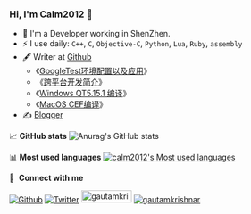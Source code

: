 
### Hi, I'm Calm2012 👋

- 🍻 I'm a Developer working in ShenZhen.
- ⚡ I use daily: `C++`, `C`, `Objective-C`, `Python`, `Lua`, `Ruby`, `assembly`
- 🖋 Writer at [Github](https://calm2012.github.io/)
  -  《[GoogleTest环境配置以及应用](https://calm2012.github.io/GoogleTest%E7%8E%AF%E5%A2%83%E9%85%8D%E7%BD%AE%E4%BB%A5%E5%8F%8A%E5%BA%94%E7%94%A8/)》
  - 《[跨平台开发简介](https://calm2012.github.io/%E8%B7%A8%E5%B9%B3%E5%8F%B0%E5%BC%80%E5%8F%91%E7%AE%80%E4%BB%8B/)》
  - 《[Windows QT5.15.1 编译](https://calm2012.github.io/Windows%20QT5.15.1%20%E7%BC%96%E8%AF%91/)》
  - 《[MacOS CEF编译](https://calm2012.github.io/MacOS%20CEF%E7%BC%96%E8%AF%91/)》
- ✍️ [Blogger](https://calm2012.github.io/)


📈 **GitHub stats**
![Anurag's GitHub stats](https://github-readme-stats.vercel.app/api?username=calm2012&show_icons=true&theme=tokyonight)

📊 **Most used languages**
[![calm2012's Most used languages](https://github-readme-stats.vercel.app/api/top-langs/?username=calm2012&hide=javascript,html&show_icons=true&theme=tokyonight)](https://github.com/calm2012)

🔗 &nbsp;**Connect with me**
<p align="left">
<a href="https://github.com/calm2012" target="_blank"><img alt="Github" src="https://img.shields.io/badge/GitHub-%2312100E.svg?&style=for-the-badge&logo=Github&logoColor=white" /></a>
<a href="https://calm2012.github.io/" target="_blank"><img alt="Twitter" src="https://img.shields.io/badge/Blog-%23FF4088.svg?&style=for-the-badge&logo=hugo&logoColor=white" /></a>
<a href="http://wp.qq.com/wpa/qunwpa?idkey=5d39e3ee1083ec7a56af8e001b98450b610fd8895a0b95504217fc2a60f47220" target="blank"><img align="justify" src="https://pub.idqqimg.com/wpa/images/group.png" alt="gautamkrishnar" height="22" width="90" /></a>
<a href="mailto:calm2012.l@gmail.com" target="blank"><img align="justify" src="https://img.shields.io/badge/-calm2012.l@gmail.com-c14438?style=flat-square&logo=Gmail&logoColor=white&link=mailto:calm2012.l@gmail.com)" alt="gautamkrishnar"/></a>
